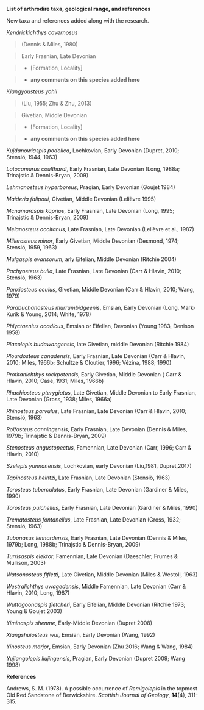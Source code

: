 **List of arthrodire taxa, geological range, and references**

New taxa and references added along with the research.

*Kendrickichthys cavernosus*
> (Dennis & Miles, 1980)

> Early Frasnian, Late Devonian

> - [Formation, Locality]

> - **any comments on this species added here**

*Kiangyousteus yohii*
> (Liu, 1955; Zhu & Zhu, 2013)

> Givetian, Middle Devonian

> - [Formation, Locality]

> - **any comments on this species added here**

*Kujdanowiaspis podolica*, Lochkovian, Early Devonian (Dupret, 2010; Stensiö, 1944, 1963)

*Latocamurus coulthardi*, Early Frasnian, Late Devonian (Long, 1988a; Trinajstic & Dennis-Bryan, 2009)

*Lehmanosteus hyperboreus*, Pragian, Early Devonian (Goujet 1984)

*Maideria falipoui*, Givetian, Middle Devonian (Lelièvre 1995)

*Mcnamaraspis kaprios*, Early Frasnian, Late Devonian (Long, 1995; Trinajstic & Dennis-Bryan, 2009)

*Melanosteus occitanus*, Late Frasnian, Late Devonian (Lelièvre et al., 1987)

*Millerosteus minor*, Early Givetian, Middle Devonian (Desmond, 1974; Stensiö, 1959, 1963)

*Mulgaspis evansorum*, arly Eifelian, Middle Devonian (Ritchie 2004)

*Pachyosteus bulla*, Late Frasnian, Late Devonian (Carr & Hlavin, 2010; Stensiö, 1963)

*Panxiosteus oculus*, Givetian, Middle Devonian (Carr & Hlavin, 2010; Wang, 1979)

*Parabuchanosteus murrumbidgeenis*, Emsian, Early Devonian (Long, Mark-Kurik & Young, 2014; White, 1978)

*Phlyctaenius acadicus*, Emsian or Eifelian, Devonian (Young 1983, Denison 1958)

*Placolepis budawangensis*, late Givetian, middle Devonian (Ritchie 1984)

*Plourdosteus canadensis*, Early Frasnian, Late Devonian (Carr & Hlavin, 2010; Miles, 1966b; Schultze & Cloutier, 1996; Vézina, 1988; 1990)

*Protitanichthys rockpotensis*, Early Givetian, Middle Devonian ( Carr & Hlavin, 2010; Case, 1931; Miles, 1966b)

*Rhachiosteus pterygiatus*, Late Givetian, Middle Devonian to Early Frasnian, Late Devonian (Gross, 1938; Miles, 1966a)

*Rhinosteus parvulus*, Late Frasnian, Late Devonian (Carr & Hlavin, 2010; Stensiö, 1963)

*Rolfosteus canningensis*, Early Frasnian, Late Devonian (Dennis & Miles, 1979b; Trinajstic & Dennis-Bryan, 2009)

*Stenosteus angustopectus*, Famennian, Late Devonian (Carr, 1996; Carr & Hlavin, 2010)

*Szelepis yunnanensis*, Lochkovian, early Devonian (Liu,1981, Dupret,2017)

*Tapinosteus heintzi*, Late Frasnian, Late Devonian (Stensiö, 1963)

*Torosteus tuberculatus*, Early Frasnian, Late Devonian (Gardiner & Miles, 1990)

*Torosteus pulchellus*, Early Frasnian, Late Devonian (Gardiner & Miles, 1990)

*Trematosteus fontanellus*, Late Frasnian, Late Devonian (Gross, 1932; Stensiö, 1963)

*Tubonasus lennardensis*, Early Frasnian, Late Devonian (Dennis & Miles, 1979b; Long, 1988b; Trinajstic & Dennis-Bryan, 2009)

*Turrisaspis elektor*, Famennian, Late Devonian (Daeschler, Frumes & Mullison, 2003)

*Watsonosteus flfletti*, Late Givetian, Middle Devonian (Miles & Westoll, 1963)

*Westralichthys uwagedensis*, Middle Famennian, Late Devonian (Carr & Hlavin, 2010; Long, 1987)

*Wuttagoonaspis fletcheri*,  Early Eifelian, Middle Devonian (Ritchie 1973; Young & Goujet 2003)

*Yiminaspis shenme*, Early-Middle Devonian (Dupret 2008)

*Xiangshuiosteus wui*, Emsian, Early Devonian (Wang, 1992)

*Yinosteus marjor*, Emsian, Early Devonian (Zhu 2016; Wang & Wang, 1984)

*Yujiangolepis liujingensis*, Pragian, Early Devonian (Dupret 2009; Wang 1998)

**References**

Andrews, S. M. (1978). A possible occurrence of *Remigolepis* in the topmost Old Red Sandstone of Berwickshire. *Scottish Journal of Geology*, **14**(4), 311-315. 


